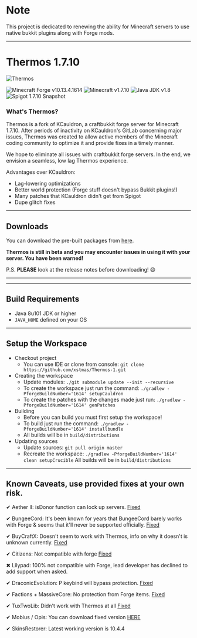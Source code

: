 # Note
This project is dedicated to renewing the ability for Minecraft servers to use native bukkit plugins along with Forge mods.

---

# Thermos 1.7.10

![Thermos](thermos_icon.png)
<!--- ![Graph](http://i.mcstats.org/Thermos/Global+Statistics@2x.borderless.png) --->

![Minecraft Forge v10.13.4.1614][forge]
![Minecraft v1.7.10][mc]
![Java JDK v1.8][java]
![Spigot 1.7.10 Snapshot ][spigot]

### What's Thermos?
Thermos is a fork of KCauldron, a craftbukkit forge server for Minecraft 1.7.10. After periods of inactivity on KCauldron's GitLab concerning major issues, Thermos was created to allow active members of the Minecraft coding community to optimize it and provide fixes in a timely manner.

We hope to eliminate all issues with craftbukkit forge servers. In the end, we envision a seamless, low lag Thermos experience.

Advantages over KCauldron:
+ Lag-lowering optimizations
+ Better world protection (Forge stuff doesn't bypass Bukkit plugins!)
+ Many patches that KCauldron didn't get from Spigot
+ Dupe glitch fixes
---

## Downloads
You can download the pre-built packages from [here](https://github.com/xstmas/Thermos-1/releases). 

**Thermos is still in beta and you may encounter issues in using it with your server. You have been warned!**

P.S. **PLEASE** look at the release notes before downloading! :smile:

---

---
## Build Requirements
* Java 8u101 JDK or higher
* `JAVA_HOME` defined on your OS

---
## Setup the Workspace
* Checkout project
  * You can use IDE or clone from console:
  `git clone https://github.com/xstmas/Thermos-1.git`
* Creating the workspace
  * Update modules: `./git submodule update --init --recursive`
  * To create the workspace just run the command: `./gradlew -PforgeBuildNumber='1614' setupCauldron`
  * To create the patches with the changes made just run: `./gradlew -PforgeBuildNumber='1614' genPatches`
* Building
  * Before you can build you must first setup the workspace!
  * To build just run the command: `./gradlew -PforgeBuildNumber='1614' installbundle`
  * All builds will be in `build/distributions`
* Updating sources
  * Update sources: `git pull origin master`
  * Recreate the workspace: `./gradlew -PforgeBuildNumber='1614' clean setupCrucible`
All builds will be in `build/distributions`

---
## Known Caveats, use provided fixes at your own risk.

✔ Aether II: isDonor function can lock up servers. [Fixed]

✔ BungeeCord: It's been known for years that BungeeCord barely works with Forge & seems that it'll never be supported officially. [Fixed]

✔ BuyCraftX: Doesn't seem to work with Thermos, info on why it doesn't is unknown currently. [Fixed]

✔ Citizens: Not compatible with forge [Fixed]

✖ Lilypad: 100% not compatible with Forge, lead developer has declined to add support when asked.

✔ DraconicEvolution: P keybind will bypass protection. [Fixed]

✔ Factions + MassiveCore: No protection from Forge items. [Fixed]

✔ TuxTwoLib: Didn't work with Thermos at all [Fixed]

✔ Mobius / Opis: You can download fixed version [HERE](https://cdn.discordapp.com/attachments/172072987154055168/186577486593785857/MobiusCore-1.2.5-Thermos.jar)

✔ SkinsRestorer: Latest working version is 10.4.4

[Fixed]: https://github.com/MCImaginarium/Thermos-Fixes "Fixed"
[forge]: https://img.shields.io/badge/Minecraft%20Forge-v10.13.4.1614-green.svg "Minecraft Forge v10.13.4.1614"
[mc]: https://img.shields.io/badge/Minecraft-v1.7.10-green.svg "Minecraft 1.7.10"
[java]: https://img.shields.io/badge/Java%20JDK-v1.8-blue.svg "Java JDK 8"
[spigot]: https://img.shields.io/badge/Spigot-v1.7.10--R0.1--SNAPSHOT-lightgrey.svg "Spigot R0.1 Snapshot"
